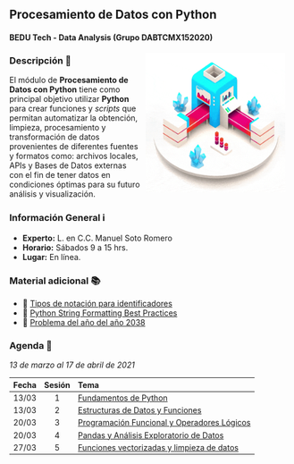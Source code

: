 ## Procesamiento de Datos con Python
#### BEDU Tech - Data Analysis (Grupo DABTCMX152020)

<img src="imagenes/image.gif" align="right" height="250" width="250" hspace="10">

### Descripción :pencil:

El módulo de __Procesamiento de Datos con Python__ tiene como principal objetivo utilizar __Python__ para crear funciones y *scripts* que permitan automatizar la obtención, limpieza, procesamiento y transformación de datos provenientes de diferentes fuentes y formatos como: archivos locales, APIs y Bases de Datos externas con el fin de tener datos en condiciones óptimas para su futuro análisis y visualización.


### Información General :information_source:

- **Experto:** L. en C.C. Manuel Soto Romero
- **Horario:** Sábados 9 a 15 hrs.
- **Lugar:**   En línea.

### Material adicional :books:

- :link: [Tipos de notación para identificadores](https://www.neoguias.com/tipos-notacion-nombres/)
- :link: [Python String Formatting Best Practices](https://realpython.com/python-string-formatting/)
- :link: [Problema del año del año 2038](https://es.wikipedia.org/wiki/Problema_del_a%C3%B1o_2038#:~:text=La%20mayor%C3%ADa%20de%20sistemas%20operativos,%2C9%20%C3%97%201011)

### Agenda :date:

*13 de marzo al 17 de abril de 2021*

Fecha | Sesión | Tema                                                               | 
------| :----: | :----------------------------------------------------------------- | 
13/03 | 1      | [Fundamentos de Python](Sesion-01/Readme.md)                       |
13/03 | 2      | [Estructuras de Datos y Funciones](Sesion-02/Readme.md)            |
20/03 | 3      | [Programación Funcional y Operadores Lógicos](Sesion-03/Readme.md) |
20/03 | 4      | [Pandas y Análisis Exploratorio de Datos](Sesion-04/Readme.md)     |
27/03 | 5      | [Funciones vectorizadas y limpieza de datos](Sesion-05/Readme.md)  |
